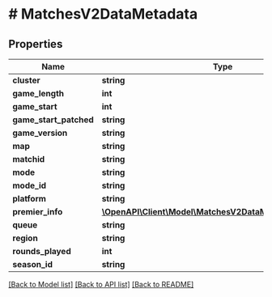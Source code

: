 # # MatchesV2DataMetadata

## Properties

Name | Type | Description | Notes
------------ | ------------- | ------------- | -------------
**cluster** | **string** |  | [optional]
**game_length** | **int** |  |
**game_start** | **int** |  |
**game_start_patched** | **string** |  |
**game_version** | **string** |  |
**map** | **string** |  | [optional]
**matchid** | **string** |  |
**mode** | **string** |  | [optional]
**mode_id** | **string** |  |
**platform** | **string** |  |
**premier_info** | [**\OpenAPI\Client\Model\MatchesV2DataMetadataPremierInfo**](MatchesV2DataMetadataPremierInfo.md) |  |
**queue** | **string** |  | [optional]
**region** | **string** |  | [optional]
**rounds_played** | **int** |  |
**season_id** | **string** |  |

[[Back to Model list]](../../README.md#models) [[Back to API list]](../../README.md#endpoints) [[Back to README]](../../README.md)
